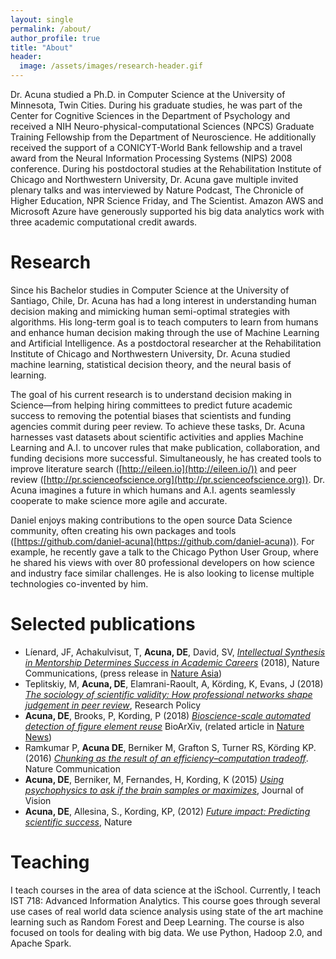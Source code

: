 ```yaml
---
layout: single
permalink: /about/
author_profile: true
title: "About"
header:
  image: /assets/images/research-header.gif
---
```


Dr. Acuna studied a Ph.D. in Computer Science at the University of Minnesota, Twin Cities. During his graduate studies, he was part of the Center for Cognitive Sciences in the Department of Psychology and received a NIH Neuro-physical-computational Sciences (NPCS) Graduate Training Fellowship from the Department of Neuroscience. He additionally received the support of a CONICYT-World Bank fellowship and a travel award from the Neural Information Processing Systems (NIPS) 2008 conference. During his postdoctoral studies at the Rehabilitation Institute of Chicago and Northwestern University, Dr. Acuna gave multiple invited plenary talks and was interviewed by Nature Podcast, The Chronicle of Higher Education, NPR Science Friday, and The Scientist. Amazon AWS and Microsoft Azure have generously supported his big data analytics work with three academic computational credit awards.

# Research

Since his Bachelor studies in Computer Science at the University of Santiago, Chile, Dr. Acuna has had a long interest in understanding human decision making and mimicking human semi-optimal strategies with algorithms. His long-term goal is to teach computers to learn from humans and enhance human decision making through the use of Machine Learning and Artificial Intelligence. As a postdoctoral researcher at the Rehabilitation Institute of Chicago and Northwestern University, Dr. Acuna studied machine learning, statistical decision theory, and the neural basis of learning.

The goal of his current research is to understand decision making in Science—from helping hiring committees to predict future academic success to removing the potential biases that scientists and funding agencies commit during peer review. To achieve these tasks, Dr. Acuna harnesses vast datasets about scientific activities and applies Machine Learning and A.I. to uncover rules that make publication, collaboration, and funding decisions more successful. Simultaneously, he has created tools to improve literature search ([http://eileen.io](http://eileen.io/)) and peer review ([http://pr.scienceofscience.org](http://pr.scienceofscience.org)). Dr. Acuna imagines a future in which humans and A.I. agents seamlessly cooperate to make science more agile and accurate.

Daniel enjoys making contributions to the open source Data Science community, often creating his own packages and tools ([https://github.com/daniel-acuna](https://github.com/daniel-acuna)). For example, he recently gave a talk to the Chicago Python User Group, where he shared his views with over 80 professional developers on how science and industry face similar challenges. He is also looking to license multiple technologies co-invented by him.

# Selected publications

  - Líenard, JF, Achakulvisut, T, **Acuna, DE**, David, SV, [_Intellectual Synthesis in Mentorship Determines Success in Academic Careers_](https://www.nature.com/articles/s41467-018-07034-y) (2018), Nature Communications, (press release in [Nature Asia](https://www.natureasia.com/en/research/highlight/12793))  
  - Teplitskiy, M, **Acuna, DE**, Elamrani-Raoult, A, Körding, K, Evans, J (2018) [_The sociology of scientific validity: How professional networks shape judgement in peer review_](https://www.sciencedirect.com/science/article/pii/S0048733318301598), Research Policy   
  - **Acuna, DE**, Brooks, P, Kording, P (2018) [_Bioscience-scale automated detection of figure element reuse_](https://arxiv.org/pdf/1802.01270.pdf) BioArXiv, (related article in [Nature News](https://www.nature.com/articles/d41586-018-02421-3))
  - Ramkumar P, __Acuna DE__, Berniker M, Grafton S, Turner RS, Körding KP. (2016) [_Chunking as the result of an efficiency–computation tradeoff_](https://www.nature.com/articles/ncomms12176). Nature Communication
  - __Acuna, DE__, Berniker, M, Fernandes, H, Kording, K (2015) [_Using psychophysics to ask if the brain samples or maximizes_](https://jov.arvojournals.org/article.aspx?articleid=2213288), Journal of Vision  
  - __Acuna, DE__, Allesina, S., Kording, KP, (2012) [_Future impact: Predicting scientific success_](https://www.nature.com/articles/489201a), Nature

# Teaching

I teach courses in the area of data science at the iSchool. Currently, I teach IST 718: Advanced Information Analytics. This course goes through several use cases of real world data science analysis using state of the art machine learning such as Random Forest and Deep Learning. The course is also focused on tools for dealing with big data. We use Python, Hadoop 2.0, and Apache Spark.

